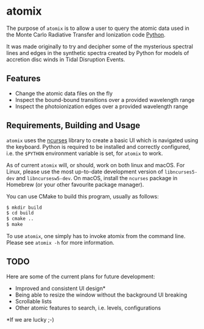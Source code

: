 # atomix

The purpose of `atomix` is to allow a user to query the atomic data used in the
Monte Carlo Radiative Transfer and Ionization code 
[Python](https://github.com/agnwinds/python/).

It was made originally to try and decipher some of the mysterious spectral lines
and edges in the synthetic spectra created by Python for models of accretion 
disc winds in Tidal Disruption Events.

## Features

* Change the atomic data files on the fly
* Inspect the bound-bound transitions over a provided wavelength range
* Inspect the photoionization edges over a provided wavelength range

## Requirements, Building and Usage

`atomix` uses the [ncurses](https://en.wikipedia.org/wiki/Ncurses) library to
create a basic UI which is navigated using the keyboard. Python is required
to be installed and correctly configured, i.e. the `$PYTHON` environment 
variable is set, for `atomix` to work.

As of current `atomix` will, or should, work on both linux and macOS. For Linux,
please use the most up-to-date development version of `libncurses5-dev` and
`libncursesw5-dev`. On macOS, install the `ncurses` package in Homebrew (or your
other favourite package manager).

You can use CMake to build this program, usually as follows:

```bash
$ mkdir build
$ cd build
$ cmake ..
$ make
```

To use `atomix`, one simply has to invoke atomix from the command line. Please
see `atomix -h` for more information.

## TODO

Here are some of the current plans for future development:

* Improved and consistent UI design*
* Being able to resize the window without the background UI breaking 
* Scrollable lists
* Other atomic features to search, i.e. levels, configurations

*If we are lucky ;-)
